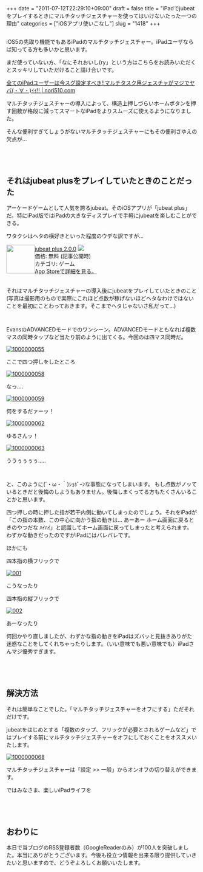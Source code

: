 +++
date = "2011-07-12T22:29:10+09:00"
draft = false
title = "iPadでjubeatをプレイするときにマルチタッチジェスチャーを使ってはいけないたった一つの理由"
categories = ["iOSアプリ使いこなし"]
slug = "1418"
+++

<img src="https://knk-n.com/images/2011/07/multi-tasking-ipad.png" alt="" class="aligncenter size-medium/">

iOS5の先取り機能でもあるiPadのマルチタッチジェスチャー。iPadユーザならば知ってる方も多いかと思います。

まだ使っていない方、「なにそれおいし(ry」という方はこちらをお読みいただくとスッキリしていただけること請け合いです。

<a rel="nofollow" target="_blank" href="http://nori510.com/archives/4720">全てのiPadユーザーは今スグ設定すべき!!マルチタスク用ジェスチャがマジでヤバ(・∀・)ｲｲ!! | nori510.com</a><a rel="nofollow" target="_blank" href="http://b.hatena.ne.jp/entry/http://nori510.com/archives/4720"><img border="0" src="http://b.hatena.ne.jp/entry/image/http://nori510.com/archives/4720" alt=""/></a>

マルチタッチジェスチャーの導入によって、構造上押しづらいホームボタンを押す回数が格段に減ってスマートなiPadをよりスムーズに使えるようになりました。

そんな便利すぎてしょうがないマルチタッチジェスチャーにもその便利さゆえの欠点が...<!--more-->

<p style="margin-top: 6em;">

<h2>それはjubeat plusをプレイしていたときのことだった</h2>
アーケードゲームとして人気を誇るjubeat。そのiOSアプリが「jubeat plus」だ。特にiPad版ではiPadの大きなディスプレイで手軽にjubeatを楽しむことができる。

ワタクシはヘタの横好きといった程度のウデな訳ですが...
<p style="margin-top: 1em;">
<div class="amz-etr-under"><div class="amz-left" style="float:left;"><div class="amz-image"><a href="http://itunes.apple.com/jp/app/jubeat-plus/id395192484?mt=8&uo=4" target="new"><img width="75" height="75" class="appsImg" src="http://a2.mzstatic.com/us/r1000/024/Purple/5d/a6/d4/mzi.ejbbokou.jpg" alt=""></a></div></div><div class="amz-right"><div class="amz-title"><a href="http://itunes.apple.com/jp/app/jubeat-plus/id395192484?mt=8&uo=4" target="new">jubeat plus 2.0.0</a> <a href="http://itunes.apple.com/jp/app/jubeat-plus/id395192484?mt=8&uo=4" target="itunes_store"><img src="http://ax.phobos.apple.com.edgesuite.net/ja_jp/images/web/linkmaker/badge_appstore-sm.gif" style="border: 0;"></a></div><div class="amz-detail">価格: 無料 (記事公開時)<br>カテゴリ: ゲーム<br><a href="http://itunes.apple.com/jp/app/jubeat-plus/id395192484?mt=8&uo=4" target="new">App Storeで詳細を見る。</a></div></div></div>
<br clear="all" />

それはマルチタッチジェスチャーの導入後にjubeatをプレイしていたときのこと
(写真は撮影用のもので実際にこれほど点数が稼げないほどヘタなわけではないことを最初にことわっておきます。そこまでヘタじゃないさ私だって...)

<p style="margin-top: 3em;">

EvansのADVANCEDモードでのワンシーン。ADVANCEDモードともなれば複数マスの同時タップなど当たり前のように出てくる。今回のは四マス同時だ。

<a rel="nofollow" target="_blank" href="http://www.flickr.com/photos/knk_n/5930132562/" title="1000000055 by kenke_n, on Flickr"><img class="flickr_photo" src="http://farm7.static.flickr.com/6023/5930132562_d439bb0186.jpg" alt="1000000055"/></a>

ここで四つ押しをしたところ

<a rel="nofollow" target="_blank" href="http://www.flickr.com/photos/knk_n/5929576181/" title="1000000058 by kenke_n, on Flickr"><img class="flickr_photo" src="http://farm7.static.flickr.com/6001/5929576181_d34fc93e81.jpg" alt="1000000058"/></a>

なっ....

<a rel="nofollow" target="_blank" href="http://www.flickr.com/photos/knk_n/5930133170/" title="1000000059 by kenke_n, on Flickr"><img class="flickr_photo" src="http://farm7.static.flickr.com/6014/5930133170_81f62c54a4.jpg" alt="1000000059"/></a>

何をするだァーッ！　

<a rel="nofollow" target="_blank" href="http://www.flickr.com/photos/knk_n/5930133448/" title="1000000062 by kenke_n, on Flickr"><img class="flickr_photo" src="http://farm7.static.flickr.com/6003/5930133448_a17d0caf40.jpg" alt="1000000062"/></a>

ゆるさんッ！

<a rel="nofollow" target="_blank" href="http://www.flickr.com/photos/knk_n/5930133754/" title="1000000063 by kenke_n, on Flickr"><img class="flickr_photo" src="http://farm7.static.flickr.com/6125/5930133754_86a57bc884.jpg" alt="1000000063"/></a>

ううぅぅぅぅ.....

<p style="margin-top: 3em;">

と、このように(´・ω・｀)ｼｮﾎﾞｰﾝな事態になってしまいます。
もし点数がノッているときだと後悔のしようもありません。後悔しまくってる方もたくさんいることかと思います。

四つ押しの時に押した指が若干内側に動いてしまったのでしょう。それをiPadが「この指の本数、この中心に向かう指の動きは... あーあー ホーム画面に戻るときのやつだな ﾊｲﾊｲ」と認識してホーム画面に戻ってしまったと考えられます。わずかな動きだったのですがiPadにはバレバレです。

ほかにも

四本指の横フリックで

<a rel="nofollow" target="_blank" href="http://www.flickr.com/photos/knk_n/5930192472/" title="001 by kenke_n, on Flickr"><img class="flickr_photo" src="http://farm7.static.flickr.com/6130/5930192472_5d64df41ca.jpg" alt="001"/></a>

こうなったり

四本指の縦フリックで

<a rel="nofollow" target="_blank" href="http://www.flickr.com/photos/knk_n/5930192568/" title="002 by kenke_n, on Flickr"><img class="flickr_photo" src="http://farm7.static.flickr.com/6030/5930192568_9e304f9627.jpg" alt="002"/></a>

あーなったり

何回かやり直しましたが、わずかな指の動きをiPadはズバッと見抜きありがた迷惑なことをしてくれちゃったりします。（いい意味でも悪い意味でも）iPadさんマジ優秀すぎます。


<p style="margin-top: 6em;">

<h2>解決方法</h2>
それは簡単なことでした。「マルチタッチジェスチャーをオフにする」ただそれだけです。

jubeatをはじめとする「複数のタップ、フリックが必要とされるゲームなど」ではプレイする前にマルチタッチジェスチャーをオフにしておくことをオススメいたします。

<a rel="nofollow" target="_blank" href="http://www.flickr.com/photos/knk_n/5930205054/" title="1000000068 by kenke_n, on Flickr"><img class="flickr_photo" src="http://farm7.static.flickr.com/6130/5930205054_7c609d5b97.jpg" alt="1000000068"/></a>

マルチタッチジェスチャーは「設定 >> 一般」からオンオフの切り替えができます。

ではみなさま、楽しいiPadライフを

<p style="margin-top: 6em;">

<h2>おわりに</h2>
本日で当ブログのRSS登録者数（GoogleReaderのみ）が100人を突破しました。本当にありがとうございます。今後も役立つ情報を出来る限り提供していきたいと思いますので、どうぞよろしくお願いいたします。

